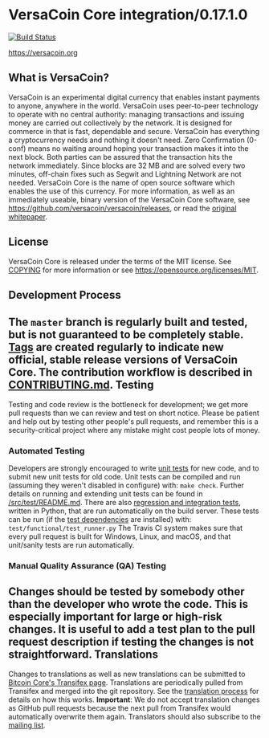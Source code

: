 VersaCoin Core integration/0.17.1.0
=====================================

[![Build Status](https://travis-ci.org/versacoin/versacoin.svg?branch=master)](https://travis-ci.org/versacoin/versacoin)

https://versacoin.org

What is VersaCoin?
----------------
VersaCoin is an experimental digital currency that enables instant payments to
anyone, anywhere in the world. VersaCoin uses peer-to-peer technology to operate
with no central authority: managing transactions and issuing money are carried
out collectively by the network.
It is designed for commerce in that is fast, dependable and secure.  VersaCoin has everything a cryptocurrency needs and nothing it doesn't need.  Zero Confirmation (0-conf) means no waiting around hoping your transaction makes it into the next block.  Both parties can be assured that the transaction hits the network immediately.  Since blocks are 32 MB and are solved every two minutes, off-chain fixes such as Segwit and Lightning Network are not needed.
VersaCoin Core is the name of open source software which enables the use of this currency.
For more information, as well as an immediately useable, binary version of
the VersaCoin Core software, see https://github.com/versacoin/versacoin/releases, or read the
[original whitepaper](https://versacoin.org/whitepaper.pdf).

License
-------
VersaCoin Core is released under the terms of the MIT license. See [COPYING](COPYING) for more
information or see https://opensource.org/licenses/MIT.

Development Process
-------------------
The `master` branch is regularly built and tested, but is not guaranteed to be
completely stable. [Tags](https://github.com/versacoin/versacoin/tags) are created
regularly to indicate new official, stable release versions of VersaCoin Core.
The contribution workflow is described in [CONTRIBUTING.md](CONTRIBUTING.md).
Testing
-------
Testing and code review is the bottleneck for development; we get more pull
requests than we can review and test on short notice. Please be patient and help out by testing
other people's pull requests, and remember this is a security-critical project where any mistake might cost people
lots of money.
### Automated Testing
Developers are strongly encouraged to write [unit tests](src/test/README.md) for new code, and to
submit new unit tests for old code. Unit tests can be compiled and run
(assuming they weren't disabled in configure) with: `make check`. Further details on running
and extending unit tests can be found in [/src/test/README.md](/src/test/README.md).
There are also [regression and integration tests](/test), written
in Python, that are run automatically on the build server.
These tests can be run (if the [test dependencies](/test) are installed) with: `test/functional/test_runner.py`
The Travis CI system makes sure that every pull request is built for Windows, Linux, and macOS, and that unit/sanity tests are run automatically.
### Manual Quality Assurance (QA) Testing
Changes should be tested by somebody other than the developer who wrote the
code. This is especially important for large or high-risk changes. It is useful
to add a test plan to the pull request description if testing the changes is
not straightforward.
Translations
------------
Changes to translations as well as new translations can be submitted to
[Bitcoin Core's Transifex page](https://www.transifex.com/projects/p/bitcoin/).
Translations are periodically pulled from Transifex and merged into the git repository. See the
[translation process](doc/translation_process.md) for details on how this works.
**Important**: We do not accept translation changes as GitHub pull requests because the next
pull from Transifex would automatically overwrite them again.
Translators should also subscribe to the [mailing list](https://groups.google.com/forum/#!forum/bitcoin-translators).
